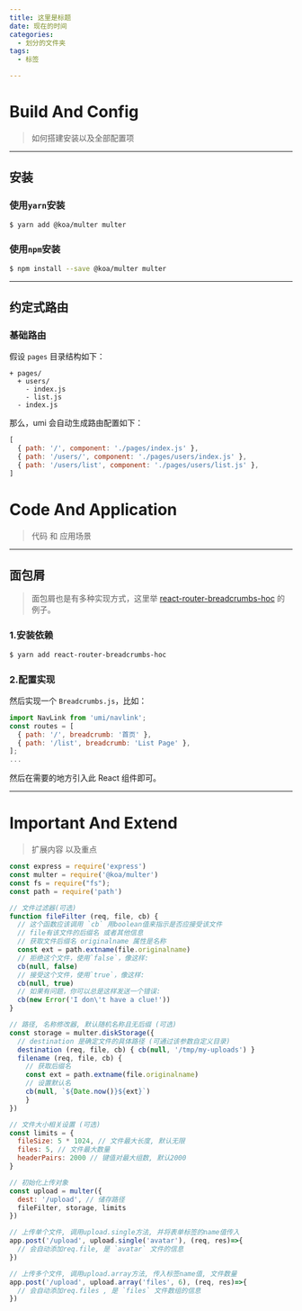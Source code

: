 ```yaml
---
title: 这里是标题
date: 现在的时间
categories:
  - 划分的文件夹
tags: 
  - 标签

---
```


# Build And Config

> 如何搭建安装以及全部配置项

---

## 安装

### 使用`yarn`安装

```bash
$ yarn add @koa/multer multer
```

### 使用`npm`安装

```bash
$ npm install --save @koa/multer multer
```



---

## 约定式路由

### 基础路由

假设 `pages` 目录结构如下：

```text
+ pages/
  + users/
    - index.js
    - list.js
  - index.js
```

那么，umi 会自动生成路由配置如下：

```js
[
  { path: '/', component: './pages/index.js' },
  { path: '/users/', component: './pages/users/index.js' },
  { path: '/users/list', component: './pages/users/list.js' },
]
```

# Code And Application

> 代码 和 应用场景

---

## 面包屑

>  面包屑也是有多种实现方式，这里举 [react-router-breadcrumbs-hoc](https://github.com/icd2k3/react-router-breadcrumbs-hoc) 的例子。

### 1.安装依赖

```bash
$ yarn add react-router-breadcrumbs-hoc
```

### 2.配置实现

然后实现一个 `Breadcrumbs.js`，比如：

```js
import NavLink from 'umi/navlink';
const routes = [
  { path: '/', breadcrumb: '首页' },
  { path: '/list', breadcrumb: 'List Page' },
];
...
```

然后在需要的地方引入此 React 组件即可。

---

# Important And Extend

> 扩展内容 以及重点

```js
const express = require('express')
const multer = require('@koa/multer')
const fs = require("fs");
const path = require('path')

// 文件过滤器(可选)
function fileFilter (req, file, cb) { 
  // 这个函数应该调用 `cb` 用boolean值来指示是否应接受该文件
  // file有该文件的后缀名 或者其他信息
  // 获取文件后缀名 originalname 属性是名称
  const ext = path.extname(file.originalname)
  // 拒绝这个文件，使用`false`，像这样:
  cb(null, false)
  // 接受这个文件，使用`true`，像这样:
  cb(null, true)
  // 如果有问题，你可以总是这样发送一个错误:
  cb(new Error('I don\'t have a clue!'))
}

// 路径, 名称修改器, 默认随机名称且无后缀 (可选)
const storage = multer.diskStorage({
  // destination 是确定文件的具体路径 (可通过该参数自定义目录)
  destination (req, file, cb) { cb(null, '/tmp/my-uploads') }
  filename (req, file, cb) {
  	// 获取后缀名
  	const ext = path.extname(file.originalname)
    // 设置默认名 
    cb(null, `${Date.now()}${ext}`)
	}
})

// 文件大小相关设置 (可选)
const limits = { 
  fileSize: 5 * 1024, // 文件最大长度, 默认无限	
  files: 5, // 文件最大数量
  headerPairs: 2000 // 键值对最大组数, 默认2000
}

// 初始化上传对象
const upload = multer({
  dest: '/upload', // 储存路径
  fileFilter, storage, limits
})

// 上传单个文件, 调用upload.single方法, 并将表单标签的name值传入
app.post('/upload', upload.single('avatar'), (req, res)=>{
  // 会自动添加req.file, 是 `avatar` 文件的信息
})

// 上传多个文件, 调用upload.array方法, 传入标签name值, 文件数量
app.post('/upload', upload.array('files', 6), (req, res)=>{
  // 会自动添加req.files , 是 `files` 文件数组的信息
})
```





